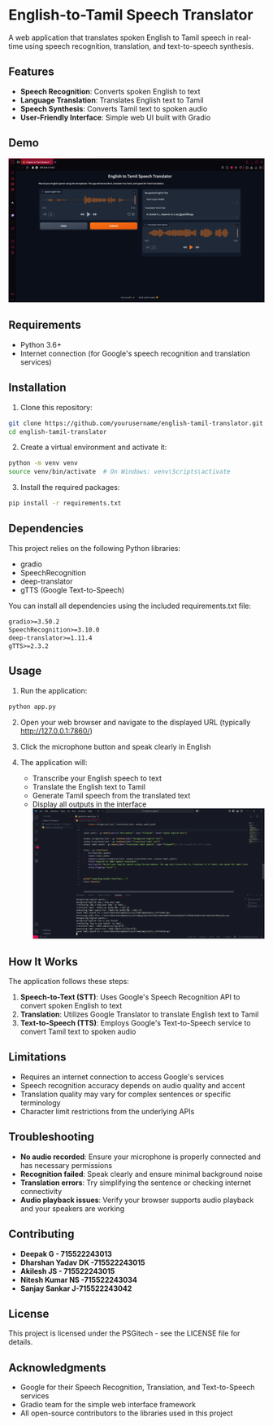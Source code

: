 # English-to-Tamil Speech Translator

A web application that translates spoken English to Tamil speech in real-time using speech recognition, translation, and text-to-speech synthesis.

## Features

- **Speech Recognition**: Converts spoken English to text
- **Language Translation**: Translates English text to Tamil
- **Speech Synthesis**: Converts Tamil text to spoken audio
- **User-Friendly Interface**: Simple web UI built with Gradio

## Demo

![English-to-Tamil Speech Translator Demo](https://github.com/Dharshanyadav/English-to-Tamil-Speech-Translator/blob/cfd0fbd3eef1718408a88eb6cf888952adf9d510/image_2025-05-18_132803978.png)

## Requirements

- Python 3.6+
- Internet connection (for Google's speech recognition and translation services)

## Installation

1. Clone this repository:
```bash
git clone https://github.com/yourusername/english-tamil-translator.git
cd english-tamil-translator
```

2. Create a virtual environment and activate it:
```bash
python -m venv venv
source venv/bin/activate  # On Windows: venv\Scripts\activate
```

3. Install the required packages:
```bash
pip install -r requirements.txt
```

## Dependencies

This project relies on the following Python libraries:
- gradio
- SpeechRecognition
- deep-translator
- gTTS (Google Text-to-Speech)

You can install all dependencies using the included requirements.txt file:
```
gradio>=3.50.2
SpeechRecognition>=3.10.0
deep-translator>=1.11.4
gTTS>=2.3.2
```

## Usage

1. Run the application:
```bash
python app.py
```

2. Open your web browser and navigate to the displayed URL (typically http://127.0.0.1:7860/)

3. Click the microphone button and speak clearly in English

4. The application will:
   - Transcribe your English speech to text
   - Translate the English text to Tamil
   - Generate Tamil speech from the translated text
   - Display all outputs in the interface
 ![Image Alt](https://github.com/Dharshanyadav/English-to-Tamil-Speech-Translator/blob/dfae34226eaa94b99932e154bc13856b115e7090/image_2025-05-18_133206501.png)

## How It Works

The application follows these steps:

1. **Speech-to-Text (STT)**: Uses Google's Speech Recognition API to convert spoken English to text
2. **Translation**: Utilizes Google Translator to translate English text to Tamil
3. **Text-to-Speech (TTS)**: Employs Google's Text-to-Speech service to convert Tamil text to spoken audio

## Limitations

- Requires an internet connection to access Google's services
- Speech recognition accuracy depends on audio quality and accent
- Translation quality may vary for complex sentences or specific terminology
- Character limit restrictions from the underlying APIs

## Troubleshooting

- **No audio recorded**: Ensure your microphone is properly connected and has necessary permissions
- **Recognition failed**: Speak clearly and ensure minimal background noise
- **Translation errors**: Try simplifying the sentence or checking internet connectivity
- **Audio playback issues**: Verify your browser supports audio playback and your speakers are working

## Contributing

- **Deepak G - 715522243013**
- **Dharshan Yadav DK -715522243015**
- **Akilesh JS - 715522243015**
- **Nitesh Kumar NS -715522243034**
- **Sanjay Sankar J-715522243042**

## License

This project is licensed under the PSGitech  - see the LICENSE file for details.

## Acknowledgments

- Google for their Speech Recognition, Translation, and Text-to-Speech services
- Gradio team for the simple web interface framework
- All open-source contributors to the libraries used in this project
